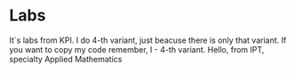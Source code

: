 # Labs
It`s labs from KPI. I do 4-th variant, just beacuse there is only that variant. If you want to copy my code remember, I - 4-th variant. 
Hello, from IPT, specialty Applied Mathematics
